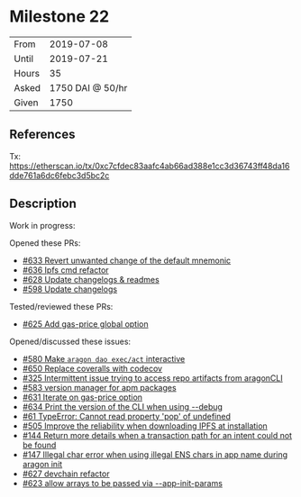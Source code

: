 # Milestone 22

|       |                  |
| ----- | ---------------- |
| From  | 2019-07-08       |
| Until | 2019-07-21       |
| Hours | 35               |
| Asked | 1750 DAI @ 50/hr |
| Given | 1750             |

## References

Tx: <https://etherscan.io/tx/0xc7cfdec83aafc4ab66ad388e1cc3d36743ff48da16dde761a6dc6febc3d5bc2c>

## Description

Work in progress:

Opened these PRs:

- [#633 Revert unwanted change of the default mnemonic](https://github.com/aragon/aragon-cli/pull/633)
- [#636 Ipfs cmd refactor](https://github.com/aragon/aragon-cli/pull/636)
- [#628 Update changelogs & readmes](https://github.com/aragon/aragon-cli/pull/628)
- [#598 Update changelogs](https://github.com/aragon/aragon-cli/pull/598)

Tested/reviewed these PRs:

- [#625 Add gas-price global option](https://github.com/aragon/aragon-cli/pull/625)

Opened/discussed these issues:

- [#580 Make `aragon dao exec/act` interactive](https://github.com/aragon/aragon-cli/issues/580)
- [#650 Replace coveralls with codecov](https://github.com/aragon/aragon-cli/issues/650)
- [#325 Intermittent issue trying to access repo artifacts from aragonCLI](https://github.com/aragon/aragon.js/issues/325)
- [#583 version manager for apm packages](https://github.com/aragon/aragon-cli/issues/583)
- [#631 Iterate on gas-price option](https://github.com/aragon/aragon-cli/issues/631)
- [#634 Print the version of the CLI when using --debug](https://github.com/aragon/aragon-cli/issues/634)
- [#61 TypeError: Cannot read property 'pop' of undefined](https://github.com/aragon/aragen/issues/61)
- [#505 Improve the reliability when downloading IPFS at installation](https://github.com/aragon/aragon-cli/issues/505)
- [#144 Return more details when a transaction path for an intent could not be found](https://github.com/aragon/aragon.js/issues/144)
- [#147 Illegal char error when using illegal ENS chars in app name during aragon init](https://github.com/aragon/aragon-cli/issues/147)
- [#627 devchain refactor](https://github.com/aragon/aragon-cli/issues/627)
- [#623 allow arrays to be passed via --app-init-params](https://github.com/aragon/aragon-cli/pull/623)
